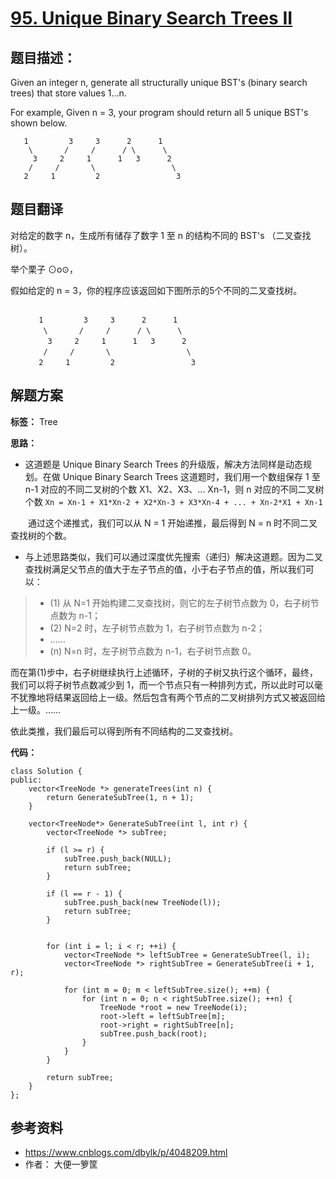 # [95. Unique Binary Search Trees II ](https://leetcode.com/problems/unique-binary-search-trees-ii/description/)

## 题目描述：

Given an integer n, generate all structurally unique BST's (binary search trees) that store values 1...n.

For example,
Given n = 3, your program should return all 5 unique BST's shown below. 
```
   1         3     3      2      1
    \       /     /      / \      \
     3     2     1      1   3      2
    /     /       \                 \
   2     1         2                 3
```

## 题目翻译

对给定的数字 n，生成所有储存了数字 1 至 n 的结构不同的 BST's （二叉查找树）。

举个栗子 ⊙o⊙，

假如给定的 n = 3，你的程序应该返回如下图所示的5个不同的二叉查找树。

```

　　   1         3     3      2      1
　　    \       /     /      / \      \
　　     3     2     1      1   3      2
　　    /     /       \                 \
　　   2     1         2                 3
```

## 解题方案

**标签：** Tree

**思路：**
 
 - 这道题是 Unique Binary Search Trees 的升级版，解决方法同样是动态规划。在做 Unique Binary Search Trees 这道题时，我们用一个数组保存 1 至 n-1 对应的不同二叉树的个数 X1、X2、X3、... Xn-1，则 n 对应的不同二叉树个数
 `Xn = Xn-1 + X1*Xn-2 + X2*Xn-3 + X3*Xn-4 + ... + Xn-2*X1 + Xn-1`

 　　通过这个递推式，我们可以从 N = 1 开始递推，最后得到 N = n 时不同二叉查找树的个数。

 - 与上述思路类似，我们可以通过深度优先搜索（递归）解决这道题。因为二叉查找树满足父节点的值大于左子节点的值，小于右子节点的值，所以我们可以：
> - (1) 从 N=1 开始构建二叉查找树，则它的左子树节点数为 0，右子树节点数为 n-1；
> - (2) N=2 时，左子树节点数为 1，右子树节点数为 n-2；
> - ……
> - (n) N=n 时，左子树节点数为 n-1，右子树节点数 0。

 而在第(1)步中，右子树继续执行上述循环，子树的子树又执行这个循环，最终，我们可以将子树节点数减少到 1，而一个节点只有一种排列方式，所以此时可以毫不犹豫地将结果返回给上一级。然后包含有两个节点的二叉树排列方式又被返回给上一级。……

依此类推，我们最后可以得到所有不同结构的二叉查找树。

**代码：**

```
class Solution {
public:
    vector<TreeNode *> generateTrees(int n) {
        return GenerateSubTree(1, n + 1);
    }

    vector<TreeNode*> GenerateSubTree(int l, int r) {
        vector<TreeNode *> subTree;

        if (l >= r) {
            subTree.push_back(NULL);
            return subTree;
        }

        if (l == r - 1) {
            subTree.push_back(new TreeNode(l));
            return subTree;
        }


        for (int i = l; i < r; ++i) {
            vector<TreeNode *> leftSubTree = GenerateSubTree(l, i);
            vector<TreeNode *> rightSubTree = GenerateSubTree(i + 1, r);

            for (int m = 0; m < leftSubTree.size(); ++m) {
                for (int n = 0; n < rightSubTree.size(); ++n) {
                    TreeNode *root = new TreeNode(i);
                    root->left = leftSubTree[m];
                    root->right = rightSubTree[n];
                    subTree.push_back(root);
                }
            }
        }

        return subTree;
    }
};
```
 
## 参考资料

- https://www.cnblogs.com/dbylk/p/4048209.html
- 作者： 大便一箩筐